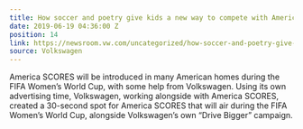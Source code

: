 ```yaml
---
title: How soccer and poetry give kids a new way to compete with America SCORES
date: 2019-06-19 04:36:00 Z
position: 14
link: https://newsroom.vw.com/uncategorized/how-soccer-and-poetry-give-kids-a-new-way-to-compete-with-america-scores/
source: Volkswagen
---
```


America SCORES will be introduced in many American homes during the FIFA Women’s World Cup, with some help from Volkswagen. Using its own advertising time, Volkswagen, working alongside with America SCORES, created a 30-second spot for America SCORES that will air during the FIFA Women’s World Cup, alongside Volkswagen’s own “Drive Bigger” campaign.